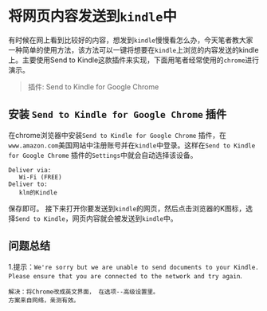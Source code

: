 # 将网页内容发送到`kindle`中
有时候在网上看到比较好的内容，想发到`kindle`慢慢看怎么办，今天笔者教大家一种简单的使用方法，该方法可以一键将想要在`kindle`上浏览的内容发送的kindle上。主要使用Send to Kindle这款插件来实现，下面用笔者经常使用的`chrome`进行演示。  
>插件: Send to Kindle for Google Chrome    

## 安装 `Send to Kindle for Google Chrome` 插件   
在chrome浏览器中安装`Send to Kindle for Google Chrome` 插件，在`www.amazon.com`美国网站中注册账号并在`kindle`中登录。这样在`Send to Kindle for Google Chrome` 插件的`Settings`中就会自动选择该设备。   
```
Deliver via:
   Wi-Fi (FREE)  
Deliver to:
   klm的Kindle 
```
保存即可。
接下来打开你要发送到`kindle`的网页，然后点击浏览器的K图标，选择`Send to Kindle`，网页内容就会被发送到`kindle`中。    

## 问题总结
1.提示：`We're sorry but we are unable to send documents to your Kindle. Please ensure that you are connected to the network and try again`.
```
解决：将Chrome改成英文界面， 在选项--高级设置里。   
方案来自网络，亲测有效。   
```